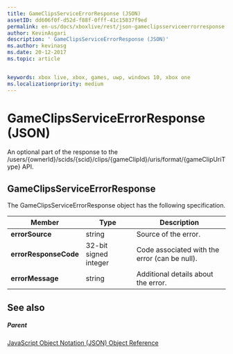 ```yaml
---
title: GameClipsServiceErrorResponse (JSON)
assetID: dd606f0f-d52d-f88f-0fff-41c15837f9ed
permalink: en-us/docs/xboxlive/rest/json-gameclipsserviceerrorresponse.html
author: KevinAsgari
description: ' GameClipsServiceErrorResponse (JSON)'
ms.author: kevinasg
ms.date: 20-12-2017
ms.topic: article


keywords: xbox live, xbox, games, uwp, windows 10, xbox one
ms.localizationpriority: medium
---
```



# GameClipsServiceErrorResponse (JSON)
An optional part of the response to the /users/{ownerId}/scids/{scid}/clips/{gameClipId}/uris/format/{gameClipUriType} API. 
<a id="ID4EN"></a>

 
## GameClipsServiceErrorResponse
 
The GameClipsServiceErrorResponse object has the following specification.
 
| Member| Type| Description| 
| --- | --- | --- | 
| <b>errorSource</b>| string| Source of the error.| 
| <b>errorResponseCode</b>| 32-bit signed integer| Code associated with the error (can be null).| 
| <b>errorMessage</b>| string| Additional details about the error.| 
  
<a id="ID4ECC"></a>

 
## See also
 
<a id="ID4EEC"></a>

 
##### Parent 

[JavaScript Object Notation (JSON) Object Reference](atoc-xboxlivews-reference-json.md)

   